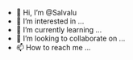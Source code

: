- 👋 Hi, I’m @Salvalu
- 👀 I’m interested in ...
- 🌱 I’m currently learning ...
- 💞️ I’m looking to collaborate on ...
- 📫 How to reach me ...

<!---
Salvalu/Salvalu is a ✨ special ✨ repository because its `README.md` (this file) appears on your GitHub profile.
You can click the Preview link to take a look at your changes.
--->
